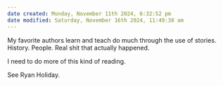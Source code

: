```yaml
---
date created: Monday, November 11th 2024, 6:32:52 pm
date modified: Saturday, November 16th 2024, 11:49:38 am
---
```

My favorite authors learn and teach do much through the use of stories. History. People. Real shit that actually happened. 

I need to do more of this kind of reading. 

See Ryan Holiday. 